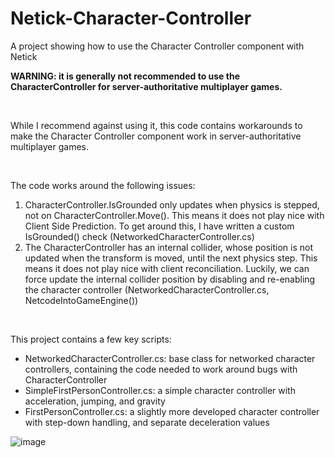 # Netick-Character-Controller
 A project showing how to use the Character Controller component with Netick


**WARNING: it is generally not recommended to use the CharacterController for server-authoritative multiplayer games.**

&nbsp;

While I recommend against using it, this code contains workarounds to make the Character Controller component work in server-authoritative multiplayer games.

&nbsp;

The code works around the following issues:
1) CharacterController.IsGrounded only updates when physics is stepped, not on CharacterController.Move(). This means it does not play nice with Client Side Prediction. To get around this, I have written a custom IsGrounded() check (NetworkedCharacterController.cs)
2) The CharacterController has an internal collider, whose position is not updated when the transform is moved, until the next physics step. This means it does not play nice with client reconciliation. Luckily, we can force update the internal collider position by disabling and re-enabling the character controller (NetworkedCharacterController.cs, NetcodeIntoGameEngine())

&nbsp;

This project contains a few key scripts:
- NetworkedCharacterController.cs: base class for networked character controllers, containing the code needed to work around bugs with CharacterController
- SimpleFirstPersonController.cs: a simple character controller with acceleration, jumping, and gravity
- FirstPersonController.cs: a slightly more developed character controller with step-down handling, and separate deceleration values


![image](https://github.com/user-attachments/assets/0edc3cc9-07bf-4650-85da-a7053aea4947)
